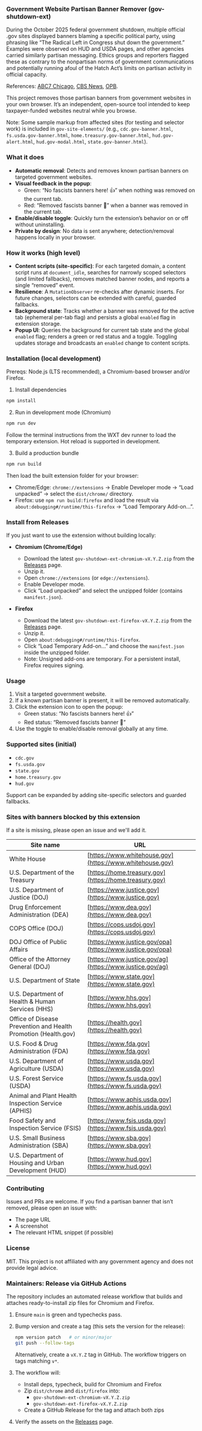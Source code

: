 ### Government Website Partisan Banner Remover (gov-shutdown-ext)

During the October 2025 federal government shutdown, multiple official .gov sites displayed banners blaming a specific political party, using phrasing like “The Radical Left in Congress shut down the government.” Examples were observed on HUD and USDA pages, and other agencies carried similarly partisan messaging. Ethics groups and reporters flagged these as contrary to the nonpartisan norms of government communications and potentially running afoul of the Hatch Act’s limits on partisan activity in official capacity.

References: [ABC7 Chicago](https://abc7chicago.com/post/government-websites-displaying-messages-blaming-democrats-shutdown/17918723/?utm_source=openai), [CBS News](https://www.cbsnews.com/news/government-website-hud-blames-shutdown-on-radical-left-ethics-group-calls-it-blatant-violation-hatch-act/?intcid=CNI-00-10aaa3a&utm_source=openai), [OPB](https://www.opb.org/article/2025/10/01/federal-agencies-told-to-blame-democrats-shutdown/?utm_source=openai).

This project removes those partisan banners from government websites in your own browser. It’s an independent, open-source tool intended to keep taxpayer-funded websites neutral while you browse.

Note: Some sample markup from affected sites (for testing and selector work) is included in `gov-site-elements/` (e.g., `cdc.gov-banner.html`, `fs.usda.gov-banner.html`, `home.treasury.gov-banner.html`, `hud.gov-alert.html`, `hud.gov-modal.html`, `state.gov-banner.html`).

### What it does

- **Automatic removal**: Detects and removes known partisan banners on targeted government websites.
- **Visual feedback in the popup**:
  - Green: “No fascists banners here! 👍” when nothing was removed on the current tab.
  - Red: “Removed fascists banner 🚫” when a banner was removed in the current tab.
- **Enable/disable toggle**: Quickly turn the extension’s behavior on or off without uninstalling.
- **Private by design**: No data is sent anywhere; detection/removal happens locally in your browser.

### How it works (high level)

- **Content scripts (site-specific)**: For each targeted domain, a content script runs at `document_idle`, searches for narrowly scoped selectors (and limited fallbacks), removes matched banner nodes, and reports a single “removed” event.
- **Resilience**: A `MutationObserver` re-checks after dynamic inserts. For future changes, selectors can be extended with careful, guarded fallbacks.
- **Background state**: Tracks whether a banner was removed for the active tab (ephemeral per-tab flag) and persists a global `enabled` flag in extension storage.
- **Popup UI**: Queries the background for current tab state and the global `enabled` flag; renders a green or red status and a toggle. Toggling updates storage and broadcasts an `enabled` change to content scripts.

### Installation (local development)

Prereqs: Node.js (LTS recommended), a Chromium-based browser and/or Firefox.

1. Install dependencies

```bash
npm install
```

2. Run in development mode (Chromium)

```bash
npm run dev
```

Follow the terminal instructions from the WXT dev runner to load the temporary extension. Hot reload is supported in development.

3. Build a production bundle

```bash
npm run build
```

Then load the built extension folder for your browser:

- Chrome/Edge: `chrome://extensions` → Enable Developer mode → “Load unpacked” → select the `dist/chrome/` directory.
- Firefox: use `npm run build:firefox` and load the result via `about:debugging#/runtime/this-firefox` → “Load Temporary Add-on…”.

### Install from Releases

If you just want to use the extension without building locally:

- **Chromium (Chrome/Edge)**

  - Download the latest `gov-shutdown-ext-chromium-vX.Y.Z.zip` from the [Releases](https://github.com/taylorjdawson/gov-shutdown-ext/releases) page.
  - Unzip it.
  - Open `chrome://extensions` (or `edge://extensions`).
  - Enable Developer mode.
  - Click “Load unpacked” and select the unzipped folder (contains `manifest.json`).

- **Firefox**
  - Download the latest `gov-shutdown-ext-firefox-vX.Y.Z.zip` from the [Releases](https://github.com/taylorjdawson/gov-shutdown-ext/releases) page.
  - Unzip it.
  - Open `about:debugging#/runtime/this-firefox`.
  - Click “Load Temporary Add-on…” and choose the `manifest.json` inside the unzipped folder.
  - Note: Unsigned add-ons are temporary. For a persistent install, Firefox requires signing.

### Usage

1. Visit a targeted government website.
2. If a known partisan banner is present, it will be removed automatically.
3. Click the extension icon to open the popup:
   - Green status: “No fascists banners here! 👍”
   - Red status: “Removed fascists banner 🚫”
4. Use the toggle to enable/disable removal globally at any time.

### Supported sites (initial)

- `cdc.gov`
- `fs.usda.gov`
- `state.gov`
- `home.treasury.gov`
- `hud.gov`

Support can be expanded by adding site-specific selectors and guarded fallbacks.

### Sites with banners blocked by this extension

If a site is missing, please open an issue and we'll add it.

| Site name                                                      | URL                                                        |
| -------------------------------------------------------------- | ---------------------------------------------------------- |
| White House                                                    | [https://www.whitehouse.gov](https://www.whitehouse.gov)   |
| U.S. Department of the Treasury                                | [https://home.treasury.gov](https://home.treasury.gov)     |
| U.S. Department of Justice (DOJ)                               | [https://www.justice.gov](https://www.justice.gov)         |
| Drug Enforcement Administration (DEA)                          | [https://www.dea.gov](https://www.dea.gov)                 |
| COPS Office (DOJ)                                              | [https://cops.usdoj.gov](https://cops.usdoj.gov)           |
| DOJ Office of Public Affairs                                   | [https://www.justice.gov/opa](https://www.justice.gov/opa) |
| Office of the Attorney General (DOJ)                           | [https://www.justice.gov/ag](https://www.justice.gov/ag)   |
| U.S. Department of State                                       | [https://www.state.gov](https://www.state.gov)             |
| U.S. Department of Health & Human Services (HHS)               | [https://www.hhs.gov](https://www.hhs.gov)                 |
| Office of Disease Prevention and Health Promotion (Health.gov) | [https://health.gov](https://health.gov)                   |
| U.S. Food & Drug Administration (FDA)                          | [https://www.fda.gov](https://www.fda.gov)                 |
| U.S. Department of Agriculture (USDA)                          | [https://www.usda.gov](https://www.usda.gov)               |
| U.S. Forest Service (USDA)                                     | [https://www.fs.usda.gov](https://www.fs.usda.gov)         |
| Animal and Plant Health Inspection Service (APHIS)             | [https://www.aphis.usda.gov](https://www.aphis.usda.gov)   |
| Food Safety and Inspection Service (FSIS)                      | [https://www.fsis.usda.gov](https://www.fsis.usda.gov)     |
| U.S. Small Business Administration (SBA)                       | [https://www.sba.gov](https://www.sba.gov)                 |
| U.S. Department of Housing and Urban Development (HUD)         | [https://www.hud.gov](https://www.hud.gov)                 |

### Contributing

Issues and PRs are welcome. If you find a partisan banner that isn’t removed, please open an issue with:

- The page URL
- A screenshot
- The relevant HTML snippet (if possible)

### License

MIT. This project is not affiliated with any government agency and does not provide legal advice.

### Maintainers: Release via GitHub Actions

The repository includes an automated release workflow that builds and attaches ready-to-install zip files for Chromium and Firefox.

1. Ensure `main` is green and typechecks pass.
2. Bump version and create a tag (this sets the version for the release):

   ```bash
   npm version patch   # or minor/major
   git push --follow-tags
   ```

   Alternatively, create a `vX.Y.Z` tag in GitHub. The workflow triggers on tags matching `v*`.

3. The workflow will:

   - Install deps, typecheck, build for Chromium and Firefox
   - Zip `dist/chrome` and `dist/firefox` into:
     - `gov-shutdown-ext-chromium-vX.Y.Z.zip`
     - `gov-shutdown-ext-firefox-vX.Y.Z.zip`
   - Create a GitHub Release for the tag and attach both zips

4. Verify the assets on the [Releases](https://github.com/taylorjdawson/gov-shutdown-ext/releases) page.
